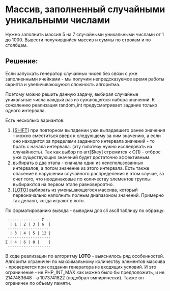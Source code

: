 # Массив, заполненный случайными уникальными числами

Нужно заполнить массив 5 на 7 случайными уникальными числами от 1 до 1000.
Вывести получившийся массив и суммы по строкам и по столбцам.

## Решение:

Если запускать генератор случайных чисел без связи с уже заполненными ячейками - мы получим непредсказуемое время работы
скрипта и увеличивающуюся сложность алгоритма.

Поэтому можно решить данную задачу, выбирая случайные уникальные числа каждый раз из сужающегося набора значений. К сожалению
реализация random_int предусматривает задание только одного интервала. 

Есть несколько вариантов:
1. [[SHIFT](src/RandomUniqueIntGenerator/Shift.php)] при повторном выпадении уже выпадавшего ранее значения - можно сместиться вверх к следующему за ним значению, а если 
оно находится за пределами заданного интервала значений - то брать с начала интервала. (эту гипотезу нужно исследовать на 
случайность). Так как выбор по arr[$key] стремится к O(1) - отброс уже существующих значений будет достаточно эффективным.
2. выбирать в два этапа - сначала один из неиспользованных интервалов, а потом значение из этого интервала. Есть также опасение
в нарушении случайного распределения в этом случае, за счет того, что неодинаковые по количеству элементов группы выбираются
на первом этапе равновероятно.
3. [[LOTO](src/RandomUniqueIntGenerator/Loto.php)] выбирать из уменьшающегося массива, который первоначально 
наполнить полным диапазоном значений. Примерно так делают, когда играют в лото.

По форматированию вывода - выводим для cli ascII таблицу по образцу:
```text
 -------------- Σ --
  | 1 | 2 | 3 | 6  |
 ------------------
  | 3 | 4 | 5 | 12 |
 -------------------
Σ | 4 | 6 | 8 |    |
 -------------------
```

В ходе реализации по алгоритму **LOTO** - выяснилось ряд особенностей. Алгоритм ограничен по максимальному количеству элементов
массива - проверяется при создании генератора из входящих условий. И это ограничение - не PHP_INT_MAX как можно было бы 
предположить, и не 2147483648 - а 1073741822 (подобрал эмпирически). Также он ограничен по объему памяти.  